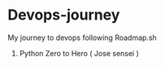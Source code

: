 # Devops-journey

My journey to devops following Roadmap.sh


1. Python Zero to Hero ( Jose sensei )
